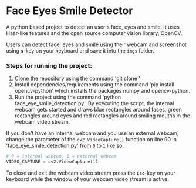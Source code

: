 # Face Eyes Smile Detector

A python based project to detect an user's face, eyes and smile. It uses Haar-like features and the open source computer vision library, OpenCV.

Users can detect face, eyes and smile using their webcam and screenshot using **`s`**-key on your keyboard and save it into the `imgs` folder.

### Steps for running the project:
1. Clone the repository using the command 'git clone '
2. Install dependencies/requirements using the command 'pip install opencv-python' which installs the packages numpy and opencv-python.
3. Run the project using the command 'python face_eye_smile_detection.py'. By executing the script, the internal webcam gets started and draws blue rectangles around faces, green rectangles around eyes and red rectangles around smiling mouths in the webcam video stream.

If you don't have an internal webcam and you use an external webcam, change the parameter of the `cv2.VideoCapture()` function on line 90 in 'face_eye_smile_detection.py' from `0` to `1` like so:

```python
# 0 = internal webcam, 1 = external webcam
VIDEO_CAPTURE = cv2.VideoCapture(1)
```

To close and exit the webcam video stream press the **`Esc`**-key on your keyboard while the window of your webcam video stream is active.
